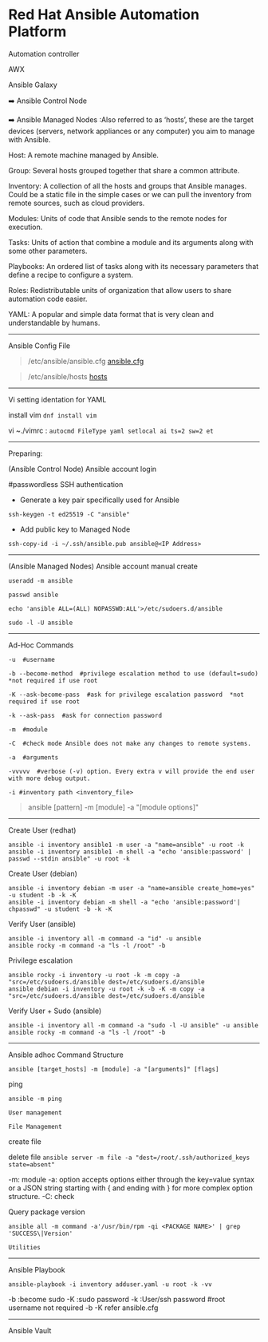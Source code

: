 # Red Hat Ansible Automation Platform

Automation controller

AWX 

Ansible Galaxy

:arrow_right: Ansible Control Node

:arrow_right: Ansible Managed Nodes :Also referred to as ‘hosts’, these are the target devices (servers, network appliances or any computer) you aim to manage with Ansible.

Host: A remote machine managed by Ansible.

Group: Several hosts grouped together that share a common attribute.

Inventory: A collection of all the hosts and groups that Ansible manages. Could be a static file in the simple cases or we can pull the inventory from remote sources, such as cloud providers.

Modules: Units of code that Ansible sends to the remote nodes for execution.

Tasks: Units of action that combine a module and its arguments along with some other parameters.

​​Playbooks: An ordered list of tasks along with its necessary parameters that define a recipe to configure a system.

Roles: Redistributable units of organization that allow users to share automation code easier.

YAML: A popular and simple data format that is very clean and understandable by humans.

---
Ansible Config File

> /etc/ansible/ansible.cfg 
[ansible.cfg](https://github.com/krimsoda/ansible/blob/6e0c1ab6d46af67e8a75be20ba6e6f8debe4e6f3/ansible.cfg)

> /etc/ansible/hosts
[hosts](https://github.com/krimsoda/ansible/blob/01f0ab4fa43050f95956f19b277883bedd7e1d69/hosts)
  
---

Vi setting identation for YAML

install vim `dnf install vim`

vi ~./vimrc : `autocmd FileType yaml setlocal ai ts=2 sw=2 et`

---
Preparing:

(Ansible Control Node) Ansible account login

#passwordless SSH authentication
* Generate a key pair specifically used for Ansible
```
ssh-keygen -t ed25519 -C "ansible"
```
* Add public key to Managed Node
```
ssh-copy-id -i ~/.ssh/ansible.pub ansible@<IP Address>
```
---

(Ansible Managed Nodes) Ansible account manual create
```
useradd -m ansible
```
```
passwd ansible
```
```
echo 'ansible ALL=(ALL) NOPASSWD:ALL'>/etc/sudoers.d/ansible
```
```
sudo -l -U ansible
```
----
Ad-Hoc Commands

`-u  #username`

`-b --become-method  #privilege escalation method to use (default=sudo) *not required if use root`

`-K --ask-become-pass  #ask for privilege escalation password  *not required if use root`

`-k --ask-pass  #ask for connection password`

`-m  #module`

`-C  #check mode Ansible does not make any changes to remote systems.`

`-a  #arguments`

`-vvvvv  #verbose (-v) option. Every extra v will provide the end user with more debug output.`

`-i #inventory path <inventory_file> `

> ansible [pattern] -m [module] -a "[module options]"

___
Create User (redhat)
```
ansible -i inventory ansible1 -m user -a "name=ansible" -u root -k
ansible -i inventory ansible1 -m shell -a "echo 'ansible:password' | passwd --stdin ansible" -u root -k
```
Create User (debian)
```
ansible -i inventory debian -m user -a "name=ansible create_home=yes" -u student -b -k -K
ansible -i inventory debian -m shell -a "echo 'ansible:password'| chpasswd" -u student -b -k -K
```
Verify User (ansible)
```
ansible -i inventory all -m command -a "id" -u ansible
ansible rocky -m command -a "ls -l /root" -b
```
Privilege escalation
```
ansible rocky -i inventory -u root -k -m copy -a "src=/etc/sudoers.d/ansible dest=/etc/sudoers.d/ansible
ansible debian -i inventory -u root -k -b -K -m copy -a "src=/etc/sudoers.d/ansible dest=/etc/sudoers.d/ansible
```

Verify User + Sudo (ansible)
```
ansible -i inventory all -m command -a "sudo -l -U ansible" -u ansible
ansible rocky -m command -a "ls -l /root" -b
```
---
Ansible adhoc Command Structure


`ansible [target_hosts] -m [module] -a "[arguments]" [flags]`

ping

`ansible -m ping`

`User management`

`File Management`

create file  

delete file  `ansible server -m file -a "dest=/root/.ssh/authorized_keys state=absent"`

-m: module -a: option accepts options either through the key=value syntax or a JSON string starting with { and ending with } for more complex option structure.  -C: check 

Query package version

`ansible all -m command -a'/usr/bin/rpm -qi <PACKAGE NAME>' | grep 'SUCCESS\|Version'`





`Utilities`

---
Ansible Playbook
```
ansible-playbook -i inventory adduser.yaml -u root -k -vv
```
-b :become sudo -K :sudo password -k :User/ssh password #root username not required -b -K refer ansible.cfg

---
Ansible Vault

